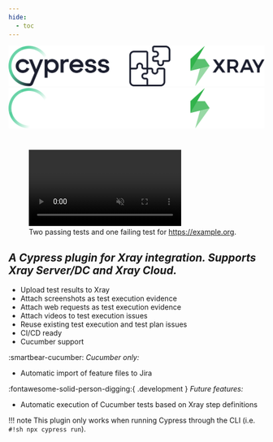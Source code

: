 ```yaml
---
hide:
  - toc
---
```


![plugin header](assets/images/headerDark.svg#only-light)
![plugin header](assets/images/headerLight.svg#only-dark)

<h1><!-- no title, the image is title enough --></h1>

<figure markdown>
   <video controls autoplay muted>
     <source src="assets/videos/showcase.mp4" type="video/mp4">
     Your browser does not support the video tag.
   </video>
  <figcaption>Two passing tests and one failing test for <a href="https://example.org">https://example.org</a>.</figcaption>
</figure>

<h2 style="color:var(--md-default-fg-color--light)"><i>A Cypress plugin for Xray integration. Supports Xray Server/DC and Xray Cloud.</i></h2>

- Upload test results to Xray
- Attach screenshots as test execution evidence
- Attach web requests as test execution evidence
- Attach videos to test execution issues
- Reuse existing test execution and test plan issues
- CI/CD ready
- Cucumber support

:smartbear-cucumber: <span class="cucumber"><i>Cucumber only:</i></span>

- Automatic import of feature files to Jira

:fontawesome-solid-person-digging:{ .development } <span class="development"><i>Future features:</i></span>

- Automatic execution of Cucumber tests based on Xray step definitions

!!! note
    This plugin only works when running Cypress through the CLI (i.e. `#!sh npx cypress run`).
